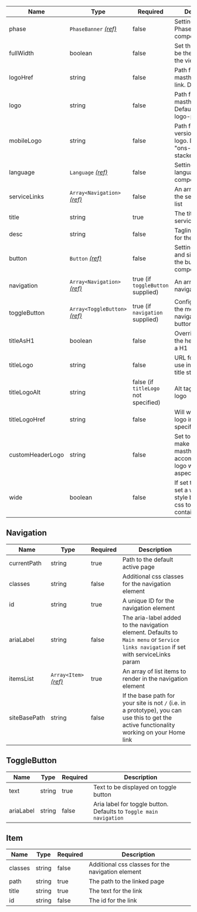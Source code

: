 | Name             | Type                                              | Required                             | Description                                                                                |
| ---------------- | ------------------------------------------------- | ------------------------------------ | ------------------------------------------------------------------------------------------ |
| phase            | `PhaseBanner` [_(ref)_](/components/phase-banner) | false                                | Settings for the Phase banner component                                                    |
| fullWidth        | boolean                                           | false                                | Set the header to be the full width of the viewport                                        |
| logoHref         | string                                            | false                                | Path for the masthead logo link. Defaults to "/"                                           |
| logo             | string                                            | false                                | Path for the masthead logo. Defaults to "ons-logo-pos"                                     |
| mobileLogo       | string                                            | false                                | Path for the mobile version of the logo. Defaults to "ons-logo-stacked-pos"                |
| language         | `Language` [_(ref)_](/patterns/change-language)   | false                                | Settings for the language selector component                                               |
| serviceLinks     | `Array<Navigation>` [_(ref)_](#navigation)        | false                                | An array to render the service links list                                                  |
| title            | string                                            | true                                 | The title for the service                                                                  |
| desc             | string                                            | false                                | Tagline/description for the service                                                        |
| button           | `Button` [_(ref)_](/components/button)            | false                                | Settings for save and sign out using the button component                                  |
| navigation       | `Array<Navigation>` [_(ref)_](#navigation)        | true (if `toggleButton` supplied)    | An array of all navigation links                                                           |
| toggleButton     | `Array<ToggleButton>` [_(ref)_](#togglebutton)    | true (if `navigation` supplied)      | Configuration for the mobile navigation toggle button                                      |
| titleAsH1        | boolean                                           | false                                | Override to render the header title as a H1                                                |
| titleLogo        | string                                            | false                                | URL for image to use instead of a title string                                             |
| titleLogoAlt     | string                                            | false (if `titleLogo` not specified) | Alt tag for the title logo                                                                 |
| titleLogoHref    | string                                            | false                                | Will wrap the title logo in a link to the specified URL                                    |
| customHeaderLogo | string                                            | false                                | Set to 'true' to make the masthead taller to accommodate a logo with a taller aspect ratio |
| wide             | boolean                                           | false                                | If set to true will set a wider page style by adding css to the container                  |

## Navigation

| Name         | Type                           | Required | Description                                                                                                                                 |
| ------------ | ------------------------------ | -------- | ------------------------------------------------------------------------------------------------------------------------------------------- |
| currentPath  | string                         | true     | Path to the default active page                                                                                                             |
| classes      | string                         | false    | Additional css classes for the navigation element                                                                                           |
| id           | string                         | true     | A unique ID for the navigation element                                                                                                      |
| ariaLabel    | string                         | false    | The aria-label added to the navigation element. Defaults to `Main menu` or `Service links navigation` if set with serviceLinks param        |
| itemsList    | `Array<Item>` [_(ref)_](#item) | true     | An array of list items to render in the navigation element                                                                                  |
| siteBasePath | string                         | false    | If the base path for your site is not `/` (i.e. in a prototype), you can use this to get the active functionality working on your Home link |

## ToggleButton

| Name      | Type   | Required | Description                                                        |
| --------- | ------ | -------- | ------------------------------------------------------------------ |
| text      | string | true     | Text to be displayed on toggle button                              |
| ariaLabel | string | false    | Aria label for toggle button. Defaults to `Toggle main navigation` |

## Item

| Name    | Type   | Required | Description                                       |
| ------- | ------ | -------- | ------------------------------------------------- |
| classes | string | false    | Additional css classes for the navigation element |
| path    | string | true     | The path to the linked page                       |
| title   | string | true     | The text for the link                             |
| id      | string | false    | The id for the link                               |
